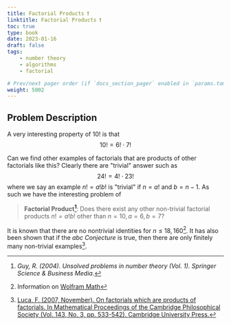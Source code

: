 ```yaml
---
title: Factorial Products ❗
linktitle: Factorial Products ❗
toc: true
type: book
date: 2023-01-16
draft: false
tags:
    - number theory
    - algorithms
    - factorial

# Prev/next pager order (if `docs_section_pager` enabled in `params.toml`)
weight: 5002
---
```


## Problem Description

A very interesting property of $10!$ is that
$$
10!=6!\cdot 7!
$$

Can we find other examples of factorials that are products of other factorials like this? Clearly there are "trivial" answer such as
$$
24!=4!\cdot 23!
$$
where we say an example $n!=a!b!$ is "trivial" if $n=a!$ and $b=n-1$. As such we have the interesting problem of

> **Factorial Product[^3]**: Does there exist any other non-trivial factorial products $n!=a!b!$ other than $n=10,a=6,b=7$?

It is known that there are no nontrivial identities for $n\leq 18,160$[^1]. It has also been shown that if the *abc Conjecture* is true, then there are only finitely many non-trivial examples[^2].

[^1]: Information on [Wolfram Math](https://mathworld.wolfram.com/FactorialProducts.html)
[^2]: [Luca, F. (2007, November). On factorials which are products of factorials. In Mathematical Proceedings of the Cambridge Philosophical Society (Vol. 143, No. 3, pp. 533-542). Cambridge University Press.](https://www.cambridge.org/core/journals/mathematical-proceedings-of-the-cambridge-philosophical-society/article/abs/on-factorials-which-are-products-of-factorials/5763BE00D554BFC9A1D676E338FDC7E1)
[^3]: *Guy, R. (2004). Unsolved problems in number theory (Vol. 1). Springer Science & Business Media.*